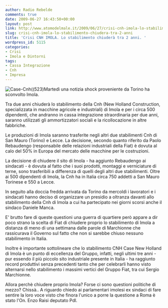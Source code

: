```yaml
---
author: Radio Rebelde
comments: true
date: 2009-06-27 16:43:50+00:00
layout: post
link: http://www.atomodelmale.it/2009/06/27/crisi-cnh-imola-lo-stabilimento-chiudera-tra-2-anni/
slug: crisi-cnh-imola-lo-stabilimento-chiudera-tra-2-anni
title: 'Crisi CNH IMOLA. Lo stabilimento chiuderà tra 2 anni. '
wordpress_id: 5115
categories:
- Crisi
- Imola e Dintorni
tags:
- Cassa Integrazione
- Cnh
- Impresa
---
```


![Case-Cnh((523)](http://www.atomodelmale.it/wp-content/uploads/2009/06/Case-Cnh523.jpg)Martedì una notizia shock proveniente da Torino ha sconvolto Imola.

Tra due anni chiuderà lo stabilimento della Cnh (New Holland Construction, specializzata in macchine agricole e industriali) di Imola e per i circa 500 dipendenti, che andranno in cassa integrazione straordinaria per due anni, saranno utilizzati gli ammortizzatori sociali e la ricollocazione in altre fabbriche.

Le produzioni di Imola saranno trasferite negli altri due stabilimenti Cnh di San Mauro (Torino) e Lecce. La decisione, secondo quanto riferito da Paolo Rebaudengo (responsabile delle relazioni industriali della Fiat) è dovuta al calo del 50% in Europa del mercato delle macchine per le costruzioni.

La decisione di chiudere il sito di Imola - ha aggiunto Rebaudengo ai sindacati - è dovuta al fatto che i suoi prodotti, montaggi e verniciature di terne, sono trasferibili a differenza di quelli degli altri due stabilimenti. Oltre ai 500 dipendenti di Imola, la Cnh ha in Italia circa 750 addetti a San Mauro Torinese e 550 a Lecce.

In seguito alla doccia fredda arrivata da Torino da mercoldì i lavoratori e i sindacati hanno deciso di organizzare un presidio a oltranza davanti allo stabilimento della Cnh di Imola a cui ha partecipato nei giorni scorsi anche il sindaco Daniele Manca.<!-- more -->



E' brutto fare di queste questioni una guerra di quartiere però appare a dir poco strano la scelta di Fiat di chiudere proprio lo stabilimento di Imola a distanza di meno di una settimana dalle parole di Marchionne che rassicurava il Governo sul fatto che non si sarebbe chiuso nessuno  stabilimento in Italia.

Inoltre è importante sottolineare che lo stabilimento CNH Case New Holland di Imola è un punto di eccellenza del Gruppo, infatti, negli ultimi tre anni - pur essendo il più piccolo sito industriale presente in Italia - ha raggiunto record produttivi senza precedenti tanto che per celebrarli hanno visto alternarsi nello stabilimento i massimi vertici del Gruppo Fiat, tra cui Sergio Marchionne.

Allora perchè chiudere proprio Imola? Forse ci sono questioni politiche di mezzo? Chissà.. A riguardo chiedo ai parlamentari imolesi ex sindaci di fare sentire la loro voce visto che finora l'unico a porre la questione a Roma è stato l'On. Enzo Raisi deputato Pdl.
